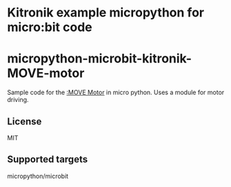 # Kitronik example micropython for micro:bit code 
# micropython-microbit-kitronik-MOVE-motor
Sample code for the [:MOVE Motor](https://www.kitronik.co.uk/5683) in micro python. Uses a module for motor driving. 

## License

MIT

## Supported targets
micropython/microbit
